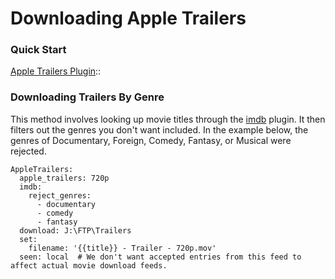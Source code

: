 # Downloading Apple Trailers
### Quick Start
 [Apple Trailers Plugin](/Plugins/apple_trailers)::

### Downloading Trailers By Genre
This method involves looking up movie titles through the [imdb](/Plugins/imdb) plugin. It then filters out the genres you don't want included. In the example below, the genres of Documentary, Foreign, Comedy, Fantasy, or Musical were rejected.

```
AppleTrailers:
  apple_trailers: 720p
  imdb:
    reject_genres:
      - documentary
      - comedy
      - fantasy
  download: J:\FTP\Trailers
  set:
    filename: '{{title}} - Trailer - 720p.mov'
  seen: local  # We don't want accepted entries from this feed to affect actual movie download feeds.
```


